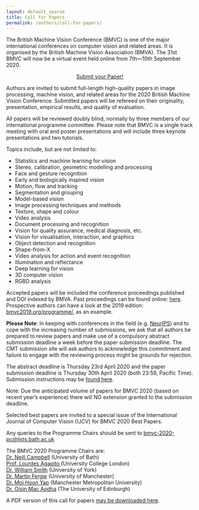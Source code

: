 ```yaml
---
layout: default_sparse
title: Call for Papers
permalink: /authors/call-for-papers/
---
```


<!-- <p>Please refer to the <a href="../../workshops/index.html">workshops page</a> for links to workshop calls for papers. </p> -->

<p>The British Machine Vision Conference (BMVC) is one of the major international conferences on computer vision and related areas. It is organised by the British Machine Vision Association (BMVA). The 31st BMVC will now be a virtual event held online from 7th—10th September 2020.</p>

<p style="text-align: center;"><a class="btn btn-primary" role="button" href="https://cmt3.research.microsoft.com/BMVC2020">Submit your Paper!</a></p>

<p>Authors are invited to submit full-length high-quality papers in image processing, machine vision, and related areas for the 2020 British Machine Vision Conference. Submitted papers will be refereed on their originality, presentation, empirical results, and quality of evaluation. </p>

<p>All papers will be reviewed doubly blind, normally by three members of our international programme committee. Please note that BMVC is a single track meeting with oral and poster presentations and will include three keynote presentations and two tutorials.</p>

<p>Topics include, but are not limited to:</p>

<ul>
    <li>Statistics and machine learning for vision</li>
    <li>Stereo, calibration, geometric modelling and processing</li>
    <li>Face and gesture recognition</li>
    <li>Early and biologically inspired vision</li>
    <li>Motion, flow and tracking</li>
    <li>Segmentation and grouping</li>
    <li>Model-based vision</li>
    <li>Image processing techniques and methods</li>
    <li>Texture, shape and colour</li>
    <li>Video analysis</li>
    <li>Document processing and recognition</li>
    <li>Vision for quality assurance, medical diagnosis, etc.</li>
    <li>Vision for visualisation, interaction, and graphics</li>
    <li>Object detection and recognition</li>
    <li>Shape-from-X</li>
    <li>Video analysis for action and event recognition</li>
    <li>Illumination and reflectance</li>
    <li>Deep learning for vision</li>
    <li>3D computer vision</li>
    <li>RGBD analysis</li>
</ul>

<p>Accepted papers will be included the conference proceedings published and DOI indexed by BMVA. Past proceedings can be found online: <a href="https://britishmachinevisionassociation.github.io/bmvc">here</a>. Prospective authors can have a look at the 2019 edition: <a href="https://bmvc2019.org/programme/">bmvc2019.org/programme/</a>, as an example.</p>

<p><strong>Please Note</strong>: In keeping with conferences in the field (e.g. <a href="https://medium.com/@NeurIPSConf/getting-started-with-neurips-2020-e350f9b39c28">NeurIPS</a>) and to cope with the increasing number of submissions, we ask that all authors be prepared to review papers and make use of a compulsory abstract submission deadline a week before the paper submission deadline. The CMT submission site will ask authors to acknowledge this commitment and failure to engage with the reviewing process might be grounds for rejection.</p>

<p>The abstract deadline is Thursday 23rd April 2020 and the paper submission deadline is Thursday 30th April 2020 (both 23:59, Pacific Time). Submission instructions may be <a href="../submit-your-paper-2/index.html">found here</a>.</p>

<p>Note: Due the anticipated volume of papers for BMVC 2020 (based on recent year&#8217;s experience) there will NO extension granted to the submission deadline.</p>

<p>Selected best papers are invited to a special issue of the International Journal of Computer Vision (IJCV) for BMVC 2020 Best Papers.</p>

<p>Any queries to the Programme Chairs should be sent to <a href="mailto:bmvc-2020-pc@lists.bath.ac.uk">bmvc-2020-pc@lists.bath.ac.uk</a></p>

<p>The BMVC 2020 Programme Chairs are:<br>
    <a href="http://cs.bath.ac.uk/~nc537/">Dr. Neill Campbell</a> (University of Bath)<br>
    <a href="http://www0.cs.ucl.ac.uk/staff/L.Agapito/">Prof. Lourdes Agapito </a> (University College London)<br>
    <a href="https://www-users.cs.york.ac.uk/wsmith/">Dr. William Smith</a> (University of York)<br>
    <a href="https://mfergie.github.io/">Dr. Martin Fergie</a> (University of Manchester)<br>
    <a href="http://www2.docm.mmu.ac.uk/STAFF/M.Yap/">Dr. Moi Hoon Yap</a> (Manchester Metropolitan University)<br>
    <a href="https://homepages.inf.ed.ac.uk/omacaod/">Dr. Oisin Mac Aodha</a> (The University of Edinburgh)</p>

<p>A PDF version of this call for papers <a href="../../wp-content/uploads/2020/cfp/bmvc2020cfp.pdf">may be downloaded here</a>.</p>


